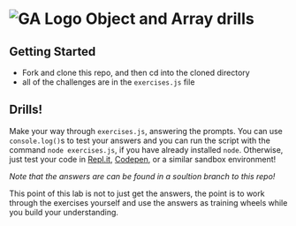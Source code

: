 # ![GA Logo](https://ga-dash.s3.amazonaws.com/production/assets/logo-9f88ae6c9c3871690e33280fcf557f33.png) Object and Array drills

## Getting Started

* Fork and clone this repo, and then cd into the cloned directory
* all of the challenges are in the `exercises.js` file

## Drills!

Make your way through `exercises.js`, answering the prompts. You can use `console.log()`s to test your answers and you can run the script with the command `node exercises.js`, if you have already installed `node`. Otherwise, just test your code in [Repl.it](https://replit.com/), [Codepen](https://codepen.io/), or a similar sandbox environment!

*Note that the answers are can be found in a soultion branch to this repo!* 

This point of this lab is not to just get the answers, the point is to work through the exercises yourself and use the answers as training wheels while you build your understanding.

